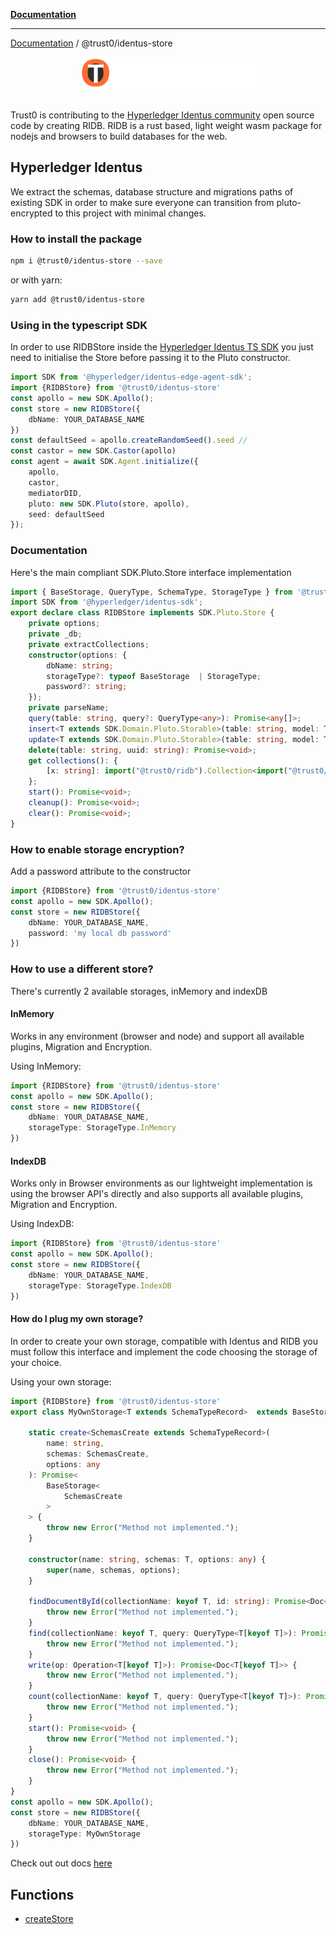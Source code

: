 [**Documentation**](../../README.md)

***

[Documentation](../../README.md) / @trust0/identus-store

<p align="center">
  <img src="../../_media/identus-store-dark.svg" alt="Identus store logo" style="width:auto;height:50px;" />
  <br />
  <br />
</p>

Trust0 is contributing to the [Hyperledger Identus community](https://github.com/hyperledger/identus) open source code by creating RIDB.
RIDB is a rust based, light weight wasm package for nodejs and browsers to build databases for the web.

## Hyperledger Identus
We extract the schemas, database structure and migrations paths of existing SDK in order to make sure everyone can transition from pluto-encrypted to this project with minimal changes.

### How to install the package

```bash
npm i @trust0/identus-store --save
```

or with yarn:

```bash
yarn add @trust0/identus-store
```

### Using in the typescript SDK

In order to use RIDBStore inside the [Hyperledger Identus TS SDK](https://github.com/input-output-hk/atala-prism-wallet-sdk-ts) you just need to initialise the Store before passing it to the Pluto constructor.

```typescript
import SDK from '@hyperledger/identus-edge-agent-sdk';
import {RIDBStore} from '@trust0/identus-store'
const apollo = new SDK.Apollo();
const store = new RIDBStore({
    dbName: YOUR_DATABASE_NAME
})
const defaultSeed = apollo.createRandomSeed().seed // 
const castor = new SDK.Castor(apollo)
const agent = await SDK.Agent.initialize({
    apollo,
    castor,
    mediatorDID,
    pluto: new SDK.Pluto(store, apollo),
    seed: defaultSeed
});
```

### Documentation
Here's the main compliant SDK.Pluto.Store interface implementation

```typescript
import { BaseStorage, QueryType, SchemaType, StorageType } from '@trust0/ridb';
import SDK from '@hyperledger/identus-sdk';
export declare class RIDBStore implements SDK.Pluto.Store {
    private options;
    private _db;
    private extractCollections;
    constructor(options: {
        dbName: string;
        storageType?: typeof BaseStorage  | StorageType;
        password?: string;
    });
    private parseName;
    query(table: string, query?: QueryType<any>): Promise<any[]>;
    insert<T extends SDK.Domain.Pluto.Storable>(table: string, model: T): Promise<void>;
    update<T extends SDK.Domain.Pluto.Storable>(table: string, model: T): Promise<void>;
    delete(table: string, uuid: string): Promise<void>;
    get collections(): {
        [x: string]: import("@trust0/ridb").Collection<import("@trust0/ridb").Schema<SchemaType>>;
    };
    start(): Promise<void>;
    cleanup(): Promise<void>;
    clear(): Promise<void>;
}
```

### How to enable storage encryption?
Add a password attribute to the constructor

```typescript 
import {RIDBStore} from '@trust0/identus-store'
const apollo = new SDK.Apollo();
const store = new RIDBStore({
    dbName: YOUR_DATABASE_NAME,
    password: 'my local db password'
})
```

### How to use a different store?
There's currently 2 available storages, inMemory and indexDB

#### InMemory
Works in any environment (browser and node) and support all available plugins, Migration and Encryption.

Using InMemory:

```typescript 
import {RIDBStore} from '@trust0/identus-store'
const apollo = new SDK.Apollo();
const store = new RIDBStore({
    dbName: YOUR_DATABASE_NAME,
    storageType: StorageType.InMemory
})
```

#### IndexDB
Works only in Browser environments as our lightweight implementation is using the browser API's directly and also supports all available plugins, Migration and Encryption.

Using IndexDB:

```typescript 
import {RIDBStore} from '@trust0/identus-store'
const apollo = new SDK.Apollo();
const store = new RIDBStore({
    dbName: YOUR_DATABASE_NAME,
    storageType: StorageType.IndexDB
})
```

#### How do I plug my own storage?
In order to create your own storage, compatible with Identus and RIDB you must follow this interface and implement the code choosing the storage of your choice.

Using your own storage:

```typescript 
import {RIDBStore} from '@trust0/identus-store'
export class MyOwnStorage<T extends SchemaTypeRecord>  extends BaseStorage<T> {

    static create<SchemasCreate extends SchemaTypeRecord>(
        name: string,
        schemas: SchemasCreate,
        options: any
    ): Promise<
        BaseStorage<
            SchemasCreate
        >
    > {
        throw new Error("Method not implemented.");
    }

    constructor(name: string, schemas: T, options: any) {
        super(name, schemas, options);
    }

    findDocumentById(collectionName: keyof T, id: string): Promise<Doc<T[keyof T]> | null> {
        throw new Error("Method not implemented.");
    }
    find(collectionName: keyof T, query: QueryType<T[keyof T]>): Promise<Doc<T[keyof T]>[]> {
        throw new Error("Method not implemented.");
    }
    write(op: Operation<T[keyof T]>): Promise<Doc<T[keyof T]>> {
        throw new Error("Method not implemented.");
    }
    count(collectionName: keyof T, query: QueryType<T[keyof T]>): Promise<number> {
        throw new Error("Method not implemented.");
    }
    start(): Promise<void> {
        throw new Error("Method not implemented.");
    }
    close(): Promise<void> {
        throw new Error("Method not implemented.");
    }
}
const apollo = new SDK.Apollo();
const store = new RIDBStore({
    dbName: YOUR_DATABASE_NAME,
    storageType: MyOwnStorage
})
```

Check out out docs [here](https://github.com/trust0-project/identus/tree/main/docs/@trust0/identus-store)

## Functions

- [createStore](functions/createStore.md)

